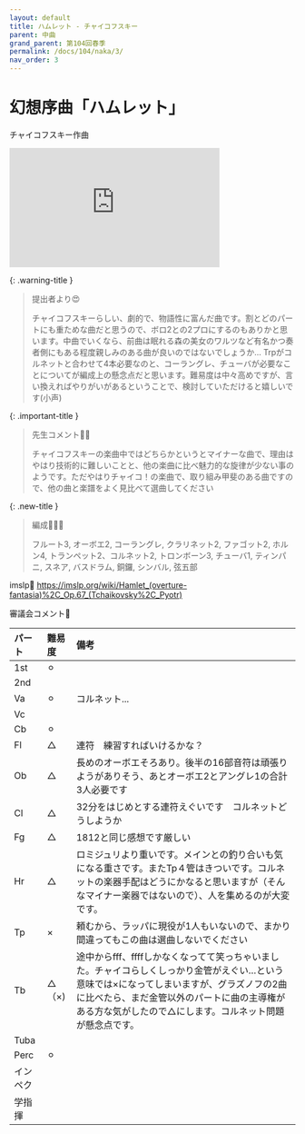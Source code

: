 ```yaml
---
layout: default
title: ハムレット - チャイコフスキー
parent: 中曲
grand_parent: 第104回春季
permalink: /docs/104/naka/3/
nav_order: 3
---
```


# 幻想序曲「ハムレット」

チャイコフスキー作曲

<iframe width="370" height="210" src="https://www.youtube.com/embed/4nHeAusdwAM?si=VfVdvRFSqe7Y-Q9K" title="YouTube video player" frameborder="0" allow="accelerometer; autoplay; clipboard-write; encrypted-media; gyroscope; picture-in-picture; web-share" allowfullscreen></iframe>

{: .warning-title }
> 提出者より😍
>
> チャイコフスキーらしい、劇的で、物語性に富んだ曲です。割とどのパートにも重ためな曲だと思うので、ボロ2との2プロにするのもありかと思います。中曲でいくなら、前曲は眠れる森の美女のワルツなど有名かつ奏者側にもある程度親しみのある曲が良いのではないでしょうか… Trpがコルネットと合わせて4本必要なのと、コーラングレ、チューバが必要なことについてが編成上の懸念点だと思います。難易度は中々高めですが、言い換えればやりがいがあるということで、検討していただけると嬉しいです(小声)

{: .important-title }
> 先生コメント🤵‍♂️
>
> チャイコフスキーの楽曲中ではどちらかというとマイナーな曲で、理由はやはり技術的に難しいことと、他の楽曲に比べ魅力的な旋律が少ない事のようです。ただやはりチャイコ！の楽曲で、取り組み甲斐のある曲ですので、他の曲と楽譜をよく見比べて選曲してください

{: .new-title }
> 編成🎻🎺🥁
>
> フルート3, オーボエ2, コーラングレ, クラリネット2, ファゴット2, ホルン4, トランペット2、コルネット2, トロンボーン3, チューバ1, ティンパニ, スネア, バスドラム, 銅鑼, シンバル, 弦五部

imslp🎼
<a href="https://imslp.org/wiki/Hamlet_(overture-fantasia)%2C_Op.67_(Tchaikovsky%2C_Pyotr)">https://imslp.org/wiki/Hamlet_(overture-fantasia)%2C_Op.67_(Tchaikovsky%2C_Pyotr)</a>

審議会コメント📝

| パート       | 難易度          | 備考 |
|:-------------|:------------------|:------|
| 1st         | ⚪︎ |   |
| 2nd |  | |
| Va         | ⚪︎  | コルネット... |
| Vc          |  |  |
| Cb | ⚪︎ | |
| Fl         | △  | 連符　練習すればいけるかな？ |
| Ob         | △ | 長めのオーボエそろあり。後半の16部音符は頑張りようがありそう、あとオーボエ2とアングレ1の合計3人必要です |
| Cl         | △  | 32分をはじめとする連符えぐいです　コルネットどうしようか |
| Fg          | △ | 1812と同じ感想です厳しい |
| Hr | △ | ロミジュリより重いです。メインとの釣り合いも気になる重さです。またTp４管はきついです。コルネットの楽器手配はどうにかなると思いますが（そんなマイナー楽器ではないので）、人を集めるのが大変です。 |
| Tp         | ×  | 頼むから、ラッパに現役が1人もいないので、まかり間違ってもこの曲は選曲しないでください |
| Tb         | △（×) | 途中からfff、ffffしかなくなってて笑っちゃいました。チャイコらしくしっかり金管がえぐい…という意味では×になってしまいますが、グラズノフの2曲に比べたら、まだ金管以外のパートに曲の主導権がある方な気がしたので△にします。コルネット問題が懸念点です。 |
| Tuba         |   |  |
| Perc          | ⚪︎ |  |
| インペク |  | |
| 学指揮         |   |  |
